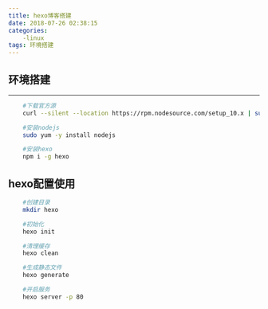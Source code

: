 ```yaml
---
title: hexo博客搭建
date: 2018-07-26 02:38:15
categories:
	-linux
tags: 环境搭建
---
```


## 环境搭建
-----
```bash
	#下载官方源  
	curl --silent --location https://rpm.nodesource.com/setup_10.x | sudo bash -

	#安装nodejs  
	sudo yum -y install nodejs

	#安装hexo  
	npm i -g hexo
```

## hexo配置使用

```bash
	#创建目录
	mkdir hexo 

	#初始化
	hexo init

	#清理缓存
	hexo clean

	#生成静态文件
	hexo generate

	#开启服务
	hexo server -p 80
```


